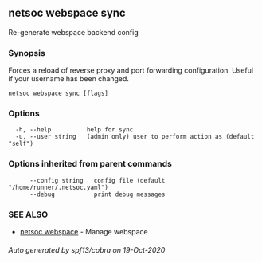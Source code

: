 ## netsoc webspace sync

Re-generate webspace backend config

### Synopsis

Forces a reload of reverse proxy and port forwarding configuration.
Useful if your username has been changed.


```
netsoc webspace sync [flags]
```

### Options

```
  -h, --help          help for sync
  -u, --user string   (admin only) user to perform action as (default "self")
```

### Options inherited from parent commands

```
      --config string   config file (default "/home/runner/.netsoc.yaml")
      --debug           print debug messages
```

### SEE ALSO

* [netsoc webspace](netsoc_webspace.md)	 - Manage webspace

###### Auto generated by spf13/cobra on 19-Oct-2020
